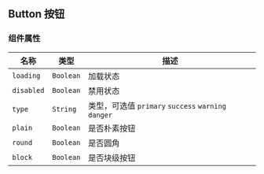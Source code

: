## Button 按钮

<ClientOnly>
  <doc-button/>
</ClientOnly>

### 组件属性

| 名称       | 类型      | 描述                                                |
| ---------- | --------- | --------------------------------------------------- |
| `loading`  | `Boolean` | 加载状态                                            |
| `disabled` | `Boolean` | 禁用状态                                            |
| `type`     | `String`  | 类型，可选值 `primary` `success` `warning` `danger` |
| `plain`    | `Boolean` | 是否朴素按钮                                        |
| `round`    | `Boolean` | 是否圆角                                            |
| `block`    | `Boolean` | 是否块级按钮                                        |
